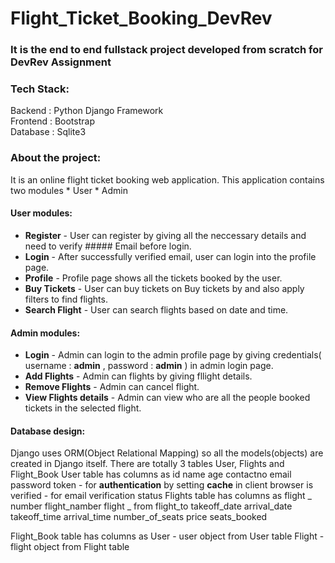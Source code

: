 # Flight_Ticket_Booking_DevRev

### It is the end to end fullstack project developed from scratch for DevRev Assignment

### Tech Stack:
Backend : Python Django Framework <br>
Frontend : Bootstrap <br>
Database : Sqlite3 <br>

### About the project:
It is an online flight ticket booking web application. 
This application contains two modules 
            * User
            * Admin
            
#### User modules:
  * **Register** - User can register by giving all the neccessary details and need to verify ##### Email before login.
  * **Login** - After successfully verified email, user can login into the profile page.
  * **Profile** - Profile page shows all the tickets booked by the user.
  * **Buy Tickets** - User can buy tickets on Buy tickets by and also apply filters to find flights.
  * **Search Flight** - User can search flights based on date and time.

#### Admin modules:
  * **Login** - Admin can login to the admin profile page by giving credentials( username : **admin** , password : **admin** ) in admin login page.
  * **Add Flights** - Admin can flights by giving fllight details.
  * **Remove Flights** - Admin can cancel flight.
  * **View Flights details** - Admin can view who are all the people booked tickets in   the selected flight.
 
#### Database design:
Django uses ORM(Object Relational Mapping) so all the models(objects) are created in Django itself.
There are totally 3 tables User, Flights and Flight_Book
User table has columns as 
           id
           name
           age
           contactno
           email
           password
           token - for **authentication** by setting **cache** in client browser
           is verified - for email verification status
Flights table has columns as
           flight _ number
           flight_namber
           flight _ from
           flight_to
           takeoff_date
           arrival_date
           takeoff_time
           arrival_time
           number_of_seats
           price
           seats_booked

Flight_Book table has columns as
           User - user object from User table
           Flight - flight object from Flight table
           
